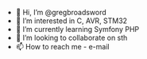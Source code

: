 - 👋 Hi, I’m @gregbroadsword
- 👀 I’m interested in C, AVR, STM32
- 🌱 I’m currently learning Symfony PHP
- 💞️ I’m looking to collaborate on sth
- 📫 How to reach me  - e-mail

<!---
gregbroadsword/gregbroadsword is a ✨ special ✨ repository because its `README.md` (this file) appears on your GitHub profile.
You can click the Preview link to take a look at your changes.
--->
